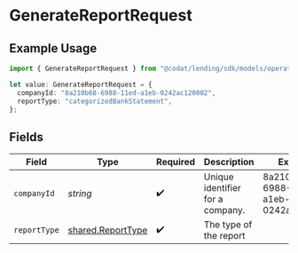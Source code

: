 # GenerateReportRequest

## Example Usage

```typescript
import { GenerateReportRequest } from "@codat/lending/sdk/models/operations";

let value: GenerateReportRequest = {
  companyId: "8a210b68-6988-11ed-a1eb-0242ac120002",
  reportType: "categorizedBankStatement",
};
```

## Fields

| Field                                                         | Type                                                          | Required                                                      | Description                                                   | Example                                                       |
| ------------------------------------------------------------- | ------------------------------------------------------------- | ------------------------------------------------------------- | ------------------------------------------------------------- | ------------------------------------------------------------- |
| `companyId`                                                   | *string*                                                      | :heavy_check_mark:                                            | Unique identifier for a company.                              | 8a210b68-6988-11ed-a1eb-0242ac120002                          |
| `reportType`                                                  | [shared.ReportType](../../../sdk/models/shared/reporttype.md) | :heavy_check_mark:                                            | The type of the report                                        |                                                               |